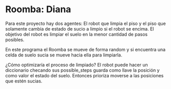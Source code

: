 # Roomba: Diana
Para este proyecto hay dos agentes: El robot que limpia el piso y el piso que solamente cambia de estado de sucio a limpio si el robot se encima.
El objetivo del robot es limpiar el suelo en la menor cantidad de pasos posibles.

En este programa el Roomba se mueve de forma random y si encuentra una celda de suelo sucia se mueve hacia ella para limpiarla.

¿Cómo optimizaría el proceso de limpiado?
El robot puede hacer un diccionario checando sus possible_steps guarda como llave la posición y como valor el estado del suelo. Entonces prioriza moverse a las posiciones que estén sucias.
